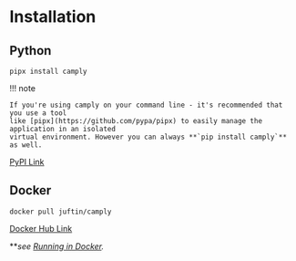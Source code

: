 # Installation

## Python

```commandline
pipx install camply
```

!!! note

    If you're using camply on your command line - it's recommended that you use a tool
    like [pipx](https://github.com/pypa/pipx) to easily manage the application in an isolated
    virtual environment. However you can always **`pip install camply`** as well.

[PyPI Link](https://pypi.python.org/pypi/camply/)

## Docker

```commandline
docker pull juftin/camply
```

[Docker Hub Link](https://hub.docker.com/r/juftin/camply)

\*\*_see [Running in Docker](how_to_run.md#running-in-docker)._
